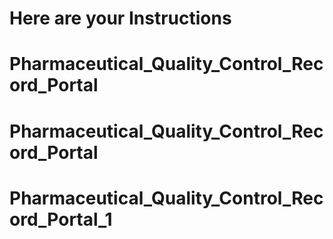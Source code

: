 # Here are your Instructions
# Pharmaceutical_Quality_Control_Record_Portal
# Pharmaceutical_Quality_Control_Record_Portal
# Pharmaceutical_Quality_Control_Record_Portal_1
